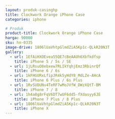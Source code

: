 ```yaml
---
layout: produk-casinghp
title: Clockwork Orange iPhone Case
categories: iphone

# Produk
product-title: Clockwork Orange iPhone Case
harga: 90000
sku: hn-0335
image-drive: 1806lUaVhtpGlmdZiA5Kp1c-QLkR20N3T
gallery:
  - url: 1EfAiHXOEvea55QE7cBeAAUh6Xbfkdfsp
    title: iPhone 5 / 5s / SE
  - url: 1jLRsuO8ebxew7RLIkYqhjEmz3RbinrQf
    title: iPhone 6 / 6s
  - url: 1kFHGURxLfipJR4k5yHdY8_MdLZe-AHcA
    title: iPhone 6 Plus / 6s Plus
  - url: 1RvSUDUNv4TeRF7wMoJVfW_DWzXQtT-BM
    title: iPhone 7 / 8
  - url: 1h4a8g8rFqV6DT7wUF6dd5-fXdasyy6JE
    title: iPhone 7 Plus / 8 Plus
  - url: 1806lUaVhtpGlmdZiA5Kp1c-QLkR20N3T
    title: iPhone X
---
```

